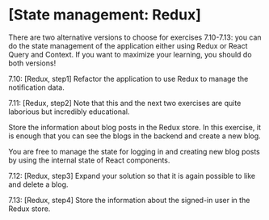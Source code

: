 
# [State management: Redux]
There are two alternative versions to choose for exercises 7.10-7.13: you can do the state management of the application either using Redux or React Query and Context. If you want to maximize your learning, you should do both versions!

7.10: [Redux, step1]
Refactor the application to use Redux to manage the notification data.

7.11: [Redux, step2]
Note that this and the next two exercises are quite laborious but incredibly educational.

Store the information about blog posts in the Redux store. In this exercise, it is enough that you can see the blogs in the backend and create a new blog.

You are free to manage the state for logging in and creating new blog posts by using the internal state of React components.

7.12: [Redux, step3]
Expand your solution so that it is again possible to like and delete a blog.

7.13: [Redux, step4]
Store the information about the signed-in user in the Redux store.